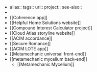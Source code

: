 - alias::
  tags::
  url:: 
  project::
  see-also::
-
- [[Coherence app]]
- [[Helpful Home Solutions website]]
- [[Compound Interest Calculator project]]
- [[Cloud Atlas storyline website]]
- [[ACIM accordance]]
- [[Secure Romance]]
- [[ACIM LOTE app]]
- [[Metamechanic universal front-end]]
- [[metamechanic mycelium back-end]]
	- [[Metamechanic Mycelium]]